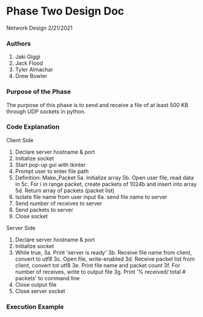 # Phase Two Design Doc
Network Design
2/21/2021

### Authors
1. Jaki Giggi
2. Jack Flood
3. Tyler Almachar
4. Drew Bowler

### Purpose of the Phase
The purpose of this phase is to send and receive a file of at least 500 KB through UDP sockets in python. 

### Code Explanation
Client Side
1. Declare server hostname & port
2. Initialize socket
3. Start pop-up gui with tkinter
4. Prompt user to enter file path
5. Definition: Make_Packet
  5a. Initialize array
  5b. Open user file, read data in
  5c. For i in range packet, create packets of 1024b and insert into array
  5d. Return array of packets (packet list)
6. Isolate file name from user input
  6a. send file name to server
7. Send number of receives to server
8. Send packets to server
9. Close socket

Server Side
1. Declare server hostname & port
2. Initialize socket
3. While true, 
  3a. Print 'server is ready'
  3b. Receive file name from client, convert to utf8
  3c. Open file, write-enabled
  3d. Receive packet list from client, convert tot utf8
  3e. Print file name and packet count
  3f. For number of receives, write to output file
  3g. Print '% received/ total # packets' to command line
4. Close output file
5. Close server socket

### Execution Example

